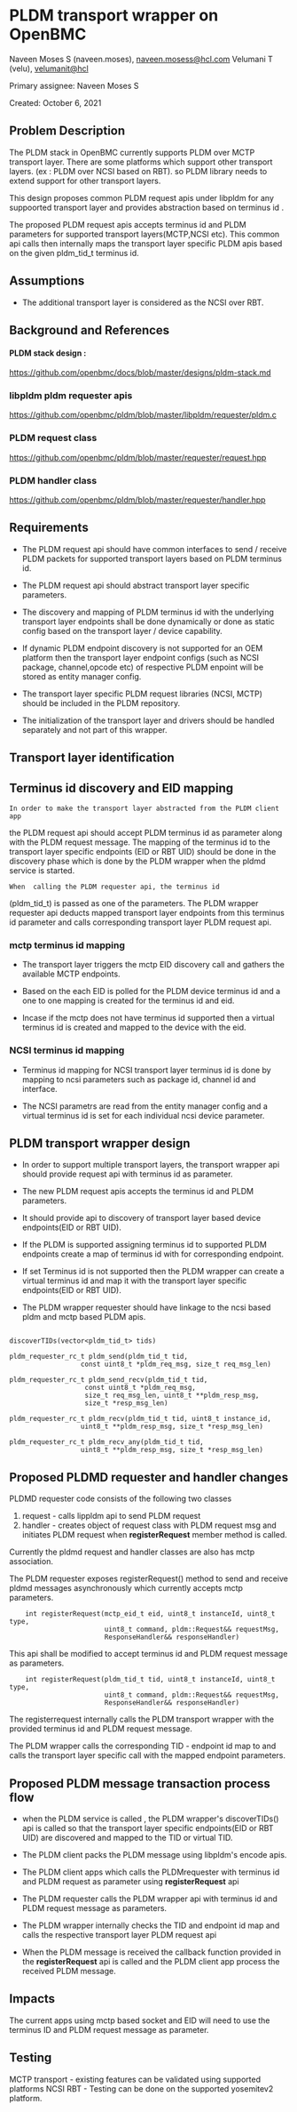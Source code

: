 # PLDM transport wrapper on OpenBMC

  Naveen Moses S (naveen.moses), [naveen.mosess@hcl.com](mailto:naveen.mosess@hcl.com)
  Velumani T (velu),  [velumanit@hcl](mailto:velumanit@hcl.com)

Primary assignee: Naveen Moses S

Created: October 6, 2021

## Problem Description
The PLDM stack in OpenBMC currently supports PLDM over MCTP transport layer.
There are some platforms which support other transport layers.
(ex : PLDM over NCSI based on RBT). so PLDM library needs to extend
support for other transport layers.

This design proposes common PLDM request apis under libpldm for any
suppoorted transport layer and provides abstraction based on
terminus id .

The proposed PLDM request apis accepts terminus id
and PLDM parameters for supported transport layers(MCTP,NCSI etc).
This common api calls then internally maps the transport layer
specific PLDM apis based on the given pldm_tid_t terminus id.

## Assumptions
- The additional transport layer is considered as the NCSI over RBT.

## Background and References

#### PLDM stack design :
https://github.com/openbmc/docs/blob/master/designs/pldm-stack.md

### libpldm pldm requester apis
https://github.com/openbmc/pldm/blob/master/libpldm/requester/pldm.c

### PLDM request class
https://github.com/openbmc/pldm/blob/master/requester/request.hpp

### PLDM handler class
https://github.com/openbmc/pldm/blob/master/requester/handler.hpp

## Requirements

- The PLDM request api should have common interfaces to send / receive
 PLDM packets for supported transport layers based on PLDM terminus id.

- The PLDM request api should abstract transport layer specific parameters.

- The discovery and mapping of PLDM terminus id with the underlying transport
  layer endpoints shall be done dynamically or done as static config based on the
  transport layer / device capability.

- If dynamic PLDM endpoint discovery is not supported for an OEM platform then
 the transport layer endpoint configs (such as NCSI package,
 channel,opcode etc) of respective PLDM enpoint will be stored as
 entity manager config.

- The transport layer specific PLDM request libraries (NCSI, MCTP) should
 be included in the PLDM repository.

- The initialization of the transport layer and drivers should be handled
 separately and not part of this wrapper.

## Transport layer identification

## Terminus id discovery and EID mapping

    In order to make the transport layer abstracted from the PLDM client app
the PLDM request api should accept PLDM terminus id as parameter along
with the PLDM request message. The mapping of the terminus id to
the transport layer specific endpoints (EID or RBT UID) should be done
in the discovery phase which is done by the PLDM wrapper when the pldmd
service is started.

    When  calling the PLDM requester api, the terminus id
(pldm_tid_t) is passed as one of the parameters.
 The PLDM wrapper requester api deducts mapped transport layer endpoints
from this terminus id parameter and calls corresponding transport layer
PLDM request api.

### mctp terminus id mapping
- The transport layer triggers the mctp EID discovery call
    and gathers the available MCTP endpoints.

- Based on the each EID is polled for the PLDM device terminus id
     and a one to one mapping is created for the terminus id and eid.

- Incase if the mctp does not have terminus id supported then
    a virtual terminus id is created and mapped to the device with the eid.

### NCSI terminus id mapping
- Terminus id mapping for NCSI transport layer terminus id is done by
    mapping to ncsi parameters such as package id, channel id and interface.

- The NCSI parametrs are read from the entity manager config and
      a virtual terminus id is set for each individual ncsi device parameter.

## PLDM  transport wrapper design

- In order to support multiple transport layers, the transport wrapper api should
provide request api with terminus id as parameter.

- The new PLDM request apis accepts the terminus id and PLDM parameters.

- It should provide api to discovery of transport layer based device
endpoints(EID or RBT UID).

- If the PLDM is supported assigning terminus id to supported PLDM endpoints
create a map of terminus id with for corresponding endpoint.

- If set Terminus id is not supported then the PLDM wrapper can create a
virtual terminus id and map it with the transport layer
specific endpoints(EID or RBT UID).

- The PLDM wrapper requester should have linkage to the ncsi based pldm
   and mctp based PLDM apis.


```

discoverTIDs(vector<pldm_tid_t> tids)

pldm_requester_rc_t pldm_send(pldm_tid_t tid,
			      const uint8_t *pldm_req_msg, size_t req_msg_len)

pldm_requester_rc_t pldm_send_recv(pldm_tid_t tid,
				   const uint8_t *pldm_req_msg,
				   size_t req_msg_len, uint8_t **pldm_resp_msg,
				   size_t *resp_msg_len)

pldm_requester_rc_t pldm_recv(pldm_tid_t tid, uint8_t instance_id,
			      uint8_t **pldm_resp_msg, size_t *resp_msg_len)

pldm_requester_rc_t pldm_recv_any(pldm_tid_t tid,
				  uint8_t **pldm_resp_msg, size_t *resp_msg_len)
```

## Proposed PLDMD requester and handler changes

 PLDMD requester code consists of the following two classes
 1. request - calls lippldm api to send PLDM request
 2. handler - creates object of request class with PLDM request msg and
  initiates  PLDM request when **registerRequest** member method is called.

 Currently the pldmd request and handler classes are also has mctp association.

 The PLDM requester exposes registerRequest() method
 to send and receive pldmd messages asynchronously which currently accepts mctp parameters.

```
    int registerRequest(mctp_eid_t eid, uint8_t instanceId, uint8_t type,
                        uint8_t command, pldm::Request&& requestMsg,
                        ResponseHandler&& responseHandler)
```

 This api shall be modified to accept terminus id and PLDM request message as
 parameters.

```
    int registerRequest(pldm_tid_t tid, uint8_t instanceId, uint8_t type,
                        uint8_t command, pldm::Request&& requestMsg,
                        ResponseHandler&& responseHandler)

```
 The registerrequest internally calls the PLDM transport wrapper with the
 provided terminus id and PLDM request message.

 The PLDM wrapper calls the corresponding TID - endpoint id map to
 and calls the transport layer specific call with the mapped endpoint parameters.

## Proposed PLDM message transaction process flow

- when the PLDM service is called , the PLDM wrapper's discoverTIDs() api
is called so that the transport layer specific endpoints(EID or RBT UID) are
 discovered and mapped to the TID or virtual TID.

- The PLDM client packs the PLDM message using libpldm's encode apis.

- The PLDM client apps which calls the PLDMrequester with terminus id
 and PLDM request as parameter using **registerRequest** api

- The PLDM requester calls the PLDM wrapper api with
 terminus id and PLDM request message as parameters.

- The PLDM wrapper internally checks the TID and endpoint id
map and calls the respective transport layer PLDM request api

 - When the PLDM message is received the callback function
 provided in the **registerRequest** api is called and the
 PLDM client app process the received PLDM message.

## Impacts
The current apps using  mctp based socket and EID will need to use the
terminus ID and PLDM request message as parameter.
## Testing
MCTP transport - existing features can be validated using supported platforms
NCSI RBT - Testing can be done on the supported yosemitev2 platform.

